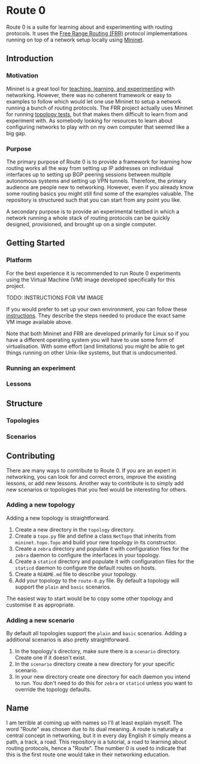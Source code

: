# Route 0

Route 0 is a suite for learning about and experimenting with routing protocols.
It uses the [Free Range Routing (FRR)](https://frrouting.org/) protocol
implementations running on top of a network setup locally using
[Mininet](http://mininet.org/).

## Introduction

### Motivation

Mininet is a great tool for [teaching, learning, and
experimenting](https://github.com/mininet/mininet/wiki/Teaching-and-Learning-with-Mininet)
with networking.  However, there was no coherent framework or easy to examples
to follow which would let one use Mininet to setup a network running a bunch of
routing protocols.  The FRR project actually uses Mininet for running [topology
tests](https://github.com/FRRouting/frr/tree/master/tests/topotests), but that
makes them difficult to learn from and experiment with.  As somebody looking
for resources to learn about configuring networks to play with on my own
computer that seemed like a big gap.

### Purpose

The primary purpose of Route 0 is to provide a framework for learning how
routing works all the way from setting up IP addresses on individual interfaces
up to setting up BGP peering sessions between multiple autonomous systems and
setting up VPN tunnels.  Therefore, the primary audience are people new to
networking.  However, even if you already know some routing basics you might
still find some of the examples valuable.  The repository is structured such
that you can start from any point you like.

A secondary purpose is to provide an experimental testbed in which a network
running a whole stack of routing protocols can be quickly designed,
provisioned, and brought up on a single computer.

## Getting Started

### Platform

For the best experience it is recommended to run Route 0 experiments using the
Virtual Machine (VM) image developed specifically for this project.

TODO: INSTRUCTIONS FOR VM IMAGE

If you would prefer to set up your own environment, you can follow these
[instructions](platform.md).  They describe the steps needed to produce the
exact same VM image available above.

Note that both Mininet and FRR are developed primarily for Linux so if you have
a different operating system you will have to use some form of virtualisation.
With some effort (and limitations) you might be able to get things running on
other Unix-like systems, but that is undocumented.

### Running an experiment

### Lessons

## Structure

### Topologies

### Scenarios

## Contributing

There are many ways to contribute to Route 0.  If you are an expert in
networking, you can look for and correct errors, improve the existing lessons,
or add new lessons.  Another way to contribute is to simply add new scenarios
or topologies that you feel would be interesting for others.

### Adding a new topology

Adding a new topology is straightforward.

1. Create a new directory in the `topology` directory.
2. Create a `topo.py` file and define a class `NetTopo` that inherits from
   `mininet.topo.Topo` and build your new topology in its constructor.
3. Create a `zebra` directory and populate it with configuration files for the
   `zebra` daemon to configure the interfaces in your topology.
4. Create a `staticd` directory and populate it with configuration files for
   the `staticd` daemon to configure the default routes on hosts.
5. Create a `README.md` file to describe your topology.
6. Add your topology to the `route-0.py` file.  By default a topology will
   support the `plain` and `basic` scenarios.

The easiest way to start would be to copy some other topology and customise it
as appropriate.

### Adding a new scenario

By default all topologies support the `plain` and `basic` scenarios.  Adding a
additional scenarios is also pretty straightforward.

1. In the topology's directory, make sure there is a `scenario` directory.
   Create one if it doesn't exist.
2. In the `scenario` directory create a new directory for your specific
   scenario.
3. In your new directory create one directory for each daemon you intend to
   run.  You don't need to do this for `zebra` or `staticd` unless you want to
   override the topology defaults.

## Name

I am terrible at coming up with names so I'll at least explain myself.  The
word "Route" was chosen due to its dual meaning.  A route is naturally a
central concept in networking, but it in every day English it simply means a
path, a track, a road.  This repository is a tutorial, a road to learning about
routing protocols, hence a "Route".  The number 0 is used to indicate that this
is the first route one would take in their networking education.

